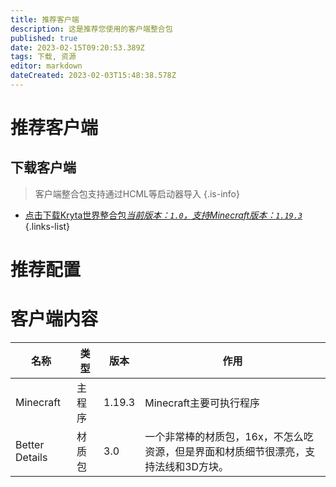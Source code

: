 ```yaml
---
title: 推荐客户端
description: 这是推荐您使用的客户端整合包
published: true
date: 2023-02-15T09:20:53.389Z
tags: 下载, 资源
editor: markdown
dateCreated: 2023-02-03T15:48:38.578Z
---
```


# 推荐客户端
## 下载客户端
> 客户端整合包支持通过HCML等启动器导入
{.is-info}
- [点击下载Kryta世界整合包*当前版本：`1.0`，支持Minecraft版本：`1.19.3`*](/客户端/krytamc.zip)
{.links-list}
# 推荐配置
# 客户端内容
|名称|类型|版本|作用|
|-|-|-|-|
|Minecraft|主程序|1.19.3|Minecraft主要可执行程序|
|Better Details|材质包|3.0|一个非常棒的材质包，16x，不怎么吃资源，但是界面和材质细节很漂亮，支持法线和3D方块。|